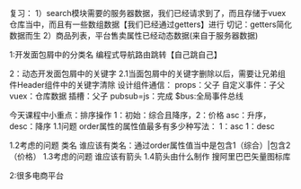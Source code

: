 复习：
1）search模块需要的服务器数据，我们已经请求到了，而且存储于vuex仓库当中，而且有一些数组数据【我们已经通过getters】进行
切记：getters简化数据而生
2）商品列表，平台售卖属性已经动态数据(来自于服务器数据)

1:开发面包屑中的分类名
编程式导航路由跳转【自己跳自己】

2：动态开发面包屑中的关键字
2.1当面包屑中的关键字删除以后，需要让兄弟组件Header组件中的关键字清除
设计组件通信：
props：父子
自定义事件：子父
vuex：仓库数据
插槽：父子
pubsub=js：完成
$bus:全局事件总线

今天课程中小重点：排序操作
1：初始：综合且降序，2：价格  asc：升序，desc：降序
1.1问题
order属性的属性值最多有多少种写法：
1：asc
1：desc

1.2考虑的问题 类名
谁应该有类名：通过order属性值当中是包含1（综合）|包含2（价格）
1.3考虑的问题 谁应该有箭头
1.4箭头由什么制作
搜阿里巴巴矢量图标库


2:很多电商平台